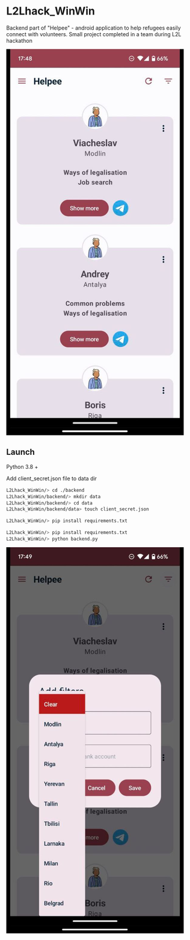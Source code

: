 # L2Lhack_WinWin

Backend part of "Helpee" - android application to help refugees easily connect with volunteers. Small project completed in a team during L2L hackathon

![image1](https://github.com/kraslav4ik/L2Lhack_WinWin/blob/backend-dev/pictures/photo_2022-11-22_13-21-50.jpg) 


## Launch

Python 3.8 +

Add client_secret.json file to data dir

```bash
L2Lhack_WinWin/> cd ./backend
L2Lhack_WinWin/backend/> mkdir data
L2Lhack_WinWin/backend/> cd data
L2Lhack_WinWin/backend/data> touch client_secret.json
```

```bash
L2Lhack_WinWin/> pip install requirements.txt
```

```bash
L2Lhack_WinWin/> pip install requirements.txt
L2Lhack_WinWin/> python backend.py
```

![image2](https://github.com/kraslav4ik/L2Lhack_WinWin/blob/backend-dev/pictures/photo_2022-11-22_13-21-57.jpg)
